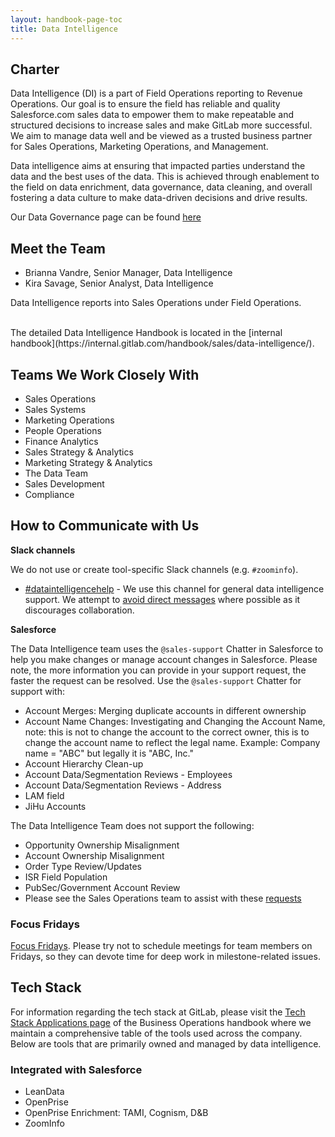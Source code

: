 ```yaml
---
layout: handbook-page-toc
title: Data Intelligence 
---
```




## <i class="far fa-newspaper" id="biz-tech-icons"></i> Charter

Data Intelligence (DI) is a part of Field Operations reporting to Revenue Operations. Our goal is to ensure the field has reliable and quality Salesforce.com sales data to empower them to make repeatable and structured decisions to increase sales and make GitLab more successful. We aim to manage data well and be viewed as a trusted business partner for Sales Operations, Marketing Operations, and Management. 

Data intelligence aims at ensuring that impacted parties understand the data and the best uses of the data. This is achieved through enablement to the field on data enrichment, data governance, data cleaning, and overall fostering a data culture to make data-driven decisions and drive results. 

Our Data Governance page can be found [here](https://about.gitlab.com/handbook/sales/field-operations/data-intelligence/data-governance/)

## <i class="fas fa-users" id="biz-tech-icons"></i> Meet the Team

- Brianna Vandre, Senior Manager, Data Intelligence
- Kira Savage, Senior Analyst, Data Intelligence

Data Intelligence reports into Sales Operations under Field Operations. 

<BR>
The detailed Data Intelligence Handbook is located in the [internal handbook](https://internal.gitlab.com/handbook/sales/data-intelligence/).

## <i class="far fa-handshake" id="biz-tech-icons"></i> Teams We Work Closely With

* Sales Operations
* Sales Systems
* Marketing Operations
* People Operations
* Finance Analytics
* Sales Strategy & Analytics
* Marketing Strategy & Analytics
* The Data Team
* Sales Development
* Compliance

## <i class="far fa-paper-plane" id="biz-tech-icons"></i> How to Communicate with Us

**Slack channels**

We do not use or create tool-specific Slack channels (e.g. `#zoominfo`).

- [#dataintelligencehelp](https://gitlab.slack.com/archives/dataintelligencehelp) - We use this channel for general data intelligence support. We attempt to [avoid direct messages](https://about.gitlab.com/handbook/communication/#avoid-direct-messages) where possible as it discourages collaboration. 

**Salesforce**

The Data Intelligence team uses the `@sales-support` Chatter in Salesforce to help you make changes or manage account changes in Salesforce. Please note, the more information you can provide in your support request, the faster the request can be resolved. Use the `@sales-support` Chatter for support with:
* Account Merges: Merging duplicate accounts in different ownership
* Account Name Changes: Investigating and Changing the Account Name, note: this is not to change the account to the correct owner, this is to change the account name to reflect the legal name. Example: Company name = "ABC" but legally it is "ABC, Inc." 
* Account Hierarchy Clean-up
* Account Data/Segmentation Reviews - Employees
* Account Data/Segmentation Reviews - Address
* LAM field
* JiHu Accounts 

The Data Intelligence Team does not support the following:
* Opportunity Ownership Misalignment
* Account Ownership Misalignment
* Order Type Review/Updates
* ISR Field Population
* PubSec/Government Account Review
* Please see the Sales Operations team to assist with these [requests](https://about.gitlab.com/handbook/sales/field-operations/sales-operations/)

### Focus Fridays

[Focus Fridays](https://about.gitlab.com/handbook/communication/#focus-fridays). Please try not to schedule meetings for team members on Fridays, so they can devote time for deep work in milestone-related issues. 

## <i class="fas fa-toolbox" id="biz-tech-icons"></i> Tech Stack

For information regarding the tech stack at GitLab, please visit the [Tech Stack Applications page](/handbook/business-technology/tech-stack-applications/) of the Business Operations handbook where we maintain a comprehensive table of the tools used across the company. Below are tools that are primarily owned and managed by data intelligence.


### Integrated with Salesforce

* LeanData
* OpenPrise
* OpenPrise Enrichment: TAMI, Cognism, D&B
* ZoomInfo
